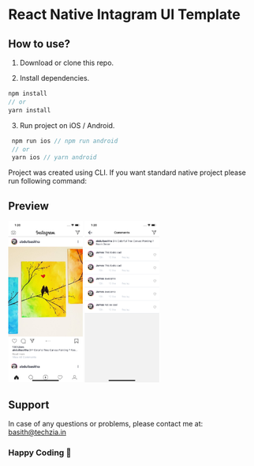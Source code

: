 # React Native Intagram UI Template

## How to use?

1. Download or clone this repo.

2. Install dependencies.

```js
npm install
// or
yarn install
```

3. Run project on iOS / Android.

```js
 npm run ios // npm run android
 // or
 yarn ios // yarn android
```

Project was created using CLI. If you want standard native project please run following command:



## Preview
<div>
<img src="https://github.com/abdulbasitha/instagram-ui-react-native/blob/master/preview/1.png" width="30%" height="30%">
<img src="https://github.com/abdulbasitha/instagram-ui-react-native/blob/master/preview/2.png" width="30%" height="30%">
 </div>





## Support

In case of any questions or problems, please contact me at:
[basith@techzia.in](mailto:basith@techzia.in)

### Happy Coding 💖

